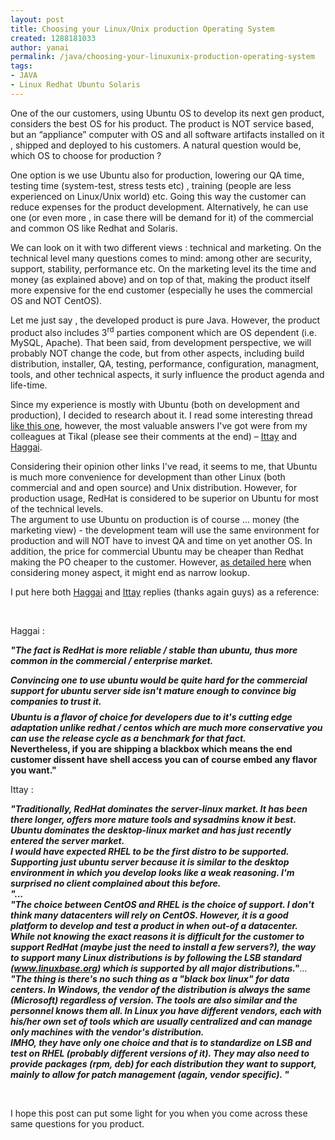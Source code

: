 ```yaml
---
layout: post
title: Choosing your Linux/Unix production Operating System
created: 1288181033
author: yanai
permalink: /java/choosing-your-linuxunix-production-operating-system
tags:
- JAVA
- Linux Redhat Ubuntu Solaris
---
```

<p><style type="text/css">p { margin-bottom: 0.08in; }</style></p>
<p style="margin-bottom: 0in;">One of the our customers, using Ubuntu OS to develop its next gen product, considers the best OS for his product. The product is NOT service based, but an &ldquo;appliance&rdquo; computer with OS and all software artifacts installed on it , shipped and deployed to his customers. A natural question would be, which OS to choose for production ?</p>
<p style="margin-bottom: 0in;">One option is we use Ubuntu also for production, lowering our QA time, testing time (system-test, stress tests etc) , training (people are less experienced on Linux/Unix world) etc. Going this way the customer can reduce expenses for the product development. Alternatively, he can use one (or even more , in case there will be demand for it) of the commercial and common OS like Redhat and Solaris.</p>
<p style="margin-bottom: 0in;">We can look on it with two different views : technical and marketing. On the technical level many questions comes to mind: among other are security, support, stability, performance etc. On the marketing level its the time and money (as explained above) and on top of that, making the product itself more expensive for the end customer (especially he uses the commercial OS and NOT&nbsp;CentOS).</p>
<p style="margin-bottom: 0in;">Let me just say , the developed product is pure Java. However, the product product also includes 3<sup>rd</sup> parties component which are OS dependent (i.e. MySQL, Apache). That been said, from development perspective, we will probably NOT change the code, but from other aspects, including build distribution, installer, QA, testing, performance, configuration, managment, tools, and other technical aspects, it surly influence the product agenda and life-time.</p>
<p style="margin-bottom: 0in;">Since my experience is mostly with Ubuntu (both on development and production), I decided to research about it. I read some interesting thread <a href="http://ubuntuforums.org/showthread.php?t=486830">like this one</a>, however, the most valuable answers I've got were from my colleagues at Tikal (please see their comments at the end) &ndash; <a href="http://www.tikalk.com/users/ittayd">Ittay</a> and <a href="http://www.tikalk.com/users/hagzag">Haggai</a>.</p>
<p style="margin-bottom: 0in;">Considering their opinion other links I've read, it seems to me, that Ubuntu is much more convenience for development than other Linux (both commercial and and open source) and Unix distribution. However, for production usage, RedHat is considered to be superior on Ubuntu for most of the technical levels.<br />
The argument to use Ubuntu on production is of course ... money (the marketing view) - the development team will use the same environment for production and will NOT have to invest QA and time on yet another OS. In addition, the price for commercial Ubuntu may be cheaper than Redhat making the PO cheaper to the customer. However, <a href="http://ubuntuforums.org/showthread.php?t=486830&amp;page=2">as detailed here</a> when considering money aspect, it might end as narrow lookup.</p>
<p style="margin-bottom: 0in;">I put here both <a href="http://www.tikalk.com/users/hagzag">Haggai</a> and <a href="http://www.tikalk.com/users/ittayd">Ittay</a> replies (thanks again guys) as a reference:</p>
<p style="margin-bottom: 0in;">&nbsp;</p>
<p style="margin-bottom: 0in;">Haggai :</p>
<p><i><b>&quot;The fact is RedHat is more reliable / stable than ubuntu, thus more common in the commercial / enterprise market.</b></i></p>
<p><i><b>Convincing one to use ubuntu would be quite hard for the commercial support for ubuntu server side isn't mature enough to convince big companies to trust it.</b></i></p>
<div><i><b>Ubuntu is a flavor of choice for developers due to it's cutting edge adaptation unlike redhat / centos which are much more conservative you can use the release cycle as a benchmark for that fact.</b></i></div>
<div><b>Nevertheless, if you are shipping a blackbox which means the end customer dissent have shell access you can of course embed any flavor you want.&quot;</b></div>
<p>Ittay :&nbsp;</p>
<p><i><b>&quot;Traditionally, RedHat dominates the server-linux market. It has been there longer, offers more mature tools and sysadmins know it best. Ubuntu dominates the desktop-linux market and has just recently entered the server market.<br />
I would have expected RHEL to be the first distro to be supported. Supporting just ubuntu server because it is similar to the desktop environment in which you develop looks like a weak reasoning. I'm surprised no client complained about this before.<br />
&quot;...<br />
&quot;The choice between CentOS and RHEL is the choice of support. I don't think many datacenters will rely on CentOS. However, it is a good platform to develop and test a product in when out-of a datacenter.<br />
While not knowing the exact reasons it is difficult for the customer to support RedHat (maybe just the need to install a few servers?), the way to support many Linux distributions is by following the LSB standard (<a class="moz-txt-link-abbreviated" href="http://www.linuxbase.org/">www.linuxbase.org</a>) which is supported by all major distributions.&quot;</b></i>...<br />
<i><b>&quot;The thing is there's no such thing as a &quot;black box linux&quot; for data centers. In Windows, the vendor of the distribution is always the same (Microsoft) regardless of version. The tools are also similar and the personnel knows them all. In Linux you have different vendors, each with his/her own set of tools which are usually centralized and can manage only machines with the vendor's distribution. <br />
IMHO, they have only one choice and that is to standardize on LSB and test on RHEL (probably different versions of it). They may also need to provide packages (rpm, deb) for each distribution they want to support, mainly to allow for patch management (again, vendor specific). &quot;</b></i></p>
<p>&nbsp;</p>
<p>I hope this post can put some light for you when you come across these same questions for you product.</p>
<p>&nbsp;</p>
